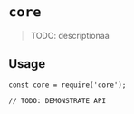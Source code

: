 # `core`

> TODO: descriptionaa

## Usage

```
const core = require('core');

// TODO: DEMONSTRATE API
```
